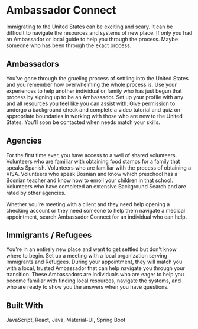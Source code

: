 # Ambassador Connect

Immigrating to  the United States can be exciting and scary.  It can be difficult to navigate the resources and systems of new place.  If only you had an Ambassador or local guide to help you through the process.  Maybe someone who has been through the exact process.  

## Ambassadors

You've gone through the grueling process of settling into the United States and you remember how overwhelming the whole process is.  Use your experiences to help another individual or family who has just begun that process by signing up to be an Ambassador. Set up your profile with any and all resources you feel like you can assist with.  Give permission to undergo a background check and complete a video tutorial and quiz on appropriate boundaries in working with those who are new to the United States. You'll soon be contacted when needs match your skills.

##  Agencies

For the first time ever, you have access to a well of shared volunteers.  Volunteers who are familiar with obtaining food stamps for a family that speaks Spanish.  Volunteers who are familiar with the process of obtaining a VISA.  Volunteers who speak Bosnian and know which preschool has a Bosnian teacher and know how to enroll your children in that school.  Volunteers who have completed an extensive Background Search and are rated by other agencies.  

Whether you're meeting with a client and they need help opening a checking account or they need someone to help them navigate a medical appointment, search Ambassador Connect for an individual who can help.


## Immigrants / Refugees

You're in an entirely new place and want to get settled but don't know where to begin.  Set up a meeting with a local organization serving Immigrants and Refugees. During your appointment, they will match you with a local, trusted Ambassador that can help navigate you through your transition.  These Ambassadors are individuals who are eager to help you become familiar with finding local resources, navigate the systems, and who are ready to show you the answers when you have questions. 

## Built With

JavaScript, React, Java, Material-UI, Spring Boot
